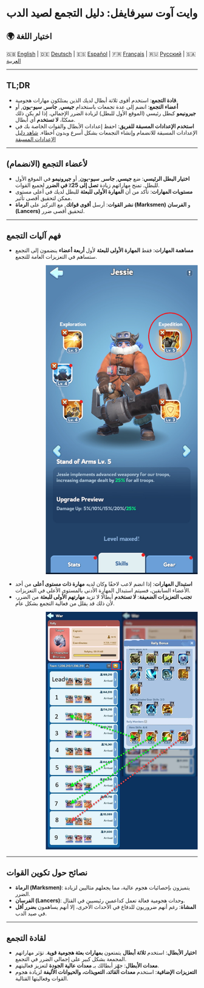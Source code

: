 # وايت آوت سيرفايفل: دليل التجمع لصيد الدب

## 🌍 اختيار اللغة
🇬🇧 [English](GUIDE_EN.md) | 🇩🇪 [Deutsch](GUIDE_DE.md) | 🇪🇸 [Español](GUIDE_ES.md) | 🇫🇷 [Français](GUIDE_FR.md) | 🇷🇺 [Русский](GUIDE_RU.md) | 🇸🇦 [العربية](GUIDE_AR.md)

---

## TL;DR

- **قادة التجمع**: استخدم أقوى ثلاثة أبطال لديك الذين يمتلكون مهارات هجومية.
- **أعضاء التجمع**: انضم إلى عدة تجمعات باستخدام **جيسي**, **جاسر**, **سيو-يون**, أو **جيرونيمو** كبطل رئيسي (الموقع الأول للبطل) لزيادة الضرر الإجمالي. إذا لم يكن ذلك ممكنًا، **لا تستخدم** أي أبطال.
- **استخدم الإعدادات المسبقة للفريق**: احفظ إعدادات الأبطال والقوات الخاصة بك في الإعدادات المسبقة للانضمام وإنشاء التجمعات بشكل أسرع وبدون أخطاء. [شاهد دليل الإعدادات المسبقة](https://outof.games/realms/whiteoutsurvival/guides/473-how-to-setup-troops-formations-in-whiteout-survival/)

---

## لأعضاء التجمع (الانضمام)

- **اختيار البطل الرئيسي**: ضع **جيسي**, **جاسر**, **سيو-يون**, أو **جيرونيمو** في الموقع الأول للبطل. تمنح مهاراتهم زيادة **تصل إلى 25٪ في الضرر** لجميع القوات.
- **مستويات المهارات**: تأكد من أن **المهارة الأولى للبعثة** للبطل لديك في أعلى مستوى ممكن لتحقيق أقصى تأثير.
- **نشر القوات**: أرسل **أقوى قواتك**, مع التركيز على **الرماة (Marksmen)** و **الفرسان (Lancers)** لتحقيق أقصى ضرر.

---

## فهم آليات التجمع

- **مساهمة المهارات**: فقط **المهارة الأولى للبعثة** لأول **أربعة أعضاء** ينضمون إلى التجمع ستساهم في التعزيزات العامة للتجمع.

<p align="right">
  <img src="assets/Jessie_Skill.png" alt="مهارة البعثة لجيسي" width="400">
</p>

- **استبدال المهارات**: إذا انضم لاعب لاحقًا وكان لديه **مهارة ذات مستوى أعلى** من أحد الأعضاء السابقين، فسيتم استبدال المهارة الأدنى بالمستوى الأعلى في التعزيزات.
- **تجنب التعزيزات الضعيفة**: **لا تستخدم** أبطالًا لا تزيد **مهارتهم الأولى للبعثة** من الضرر، لأن ذلك قد يقلل من فعالية التجمع بشكل عام.

<p align="right">
  <img src="assets/Rally.png" alt="استبدال المهارات في التجمع" width="400">
</p>

---

## نصائح حول تكوين القوات

- **الرماة (Marksmen)**: يتميزون بإحصائيات هجوم عالية، مما يجعلهم مثاليين لزيادة الضرر.
- **الفرسان (Lancers)**: وحدات هجومية فعالة تعمل كداعمين رئيسيين في القتال.
- **المشاة**: رغم أنهم ضروريون للدفاع في الأحداث الأخرى، إلا أنهم يساهمون **بضرر أقل** في صيد الدب.

---

## لقادة التجمع

- **اختيار الأبطال**: استخدم **ثلاثة أبطال** يتمتعون **بمهارات بعثة هجومية قوية**. تؤثر مهاراتهم المجمعة بشكل كبير على إجمالي الضرر في التجمع.
- **معدات الأبطال**: جهّز أبطالك بـ **معدات عالية الجودة** لتعزيز فعاليتهم.
- **التعزيزات الإضافية**: استخدم **معدات القائد، التعويذات، والحيوانات الأليفة** لزيادة هجوم القوات وفعاليتها القتالية.
